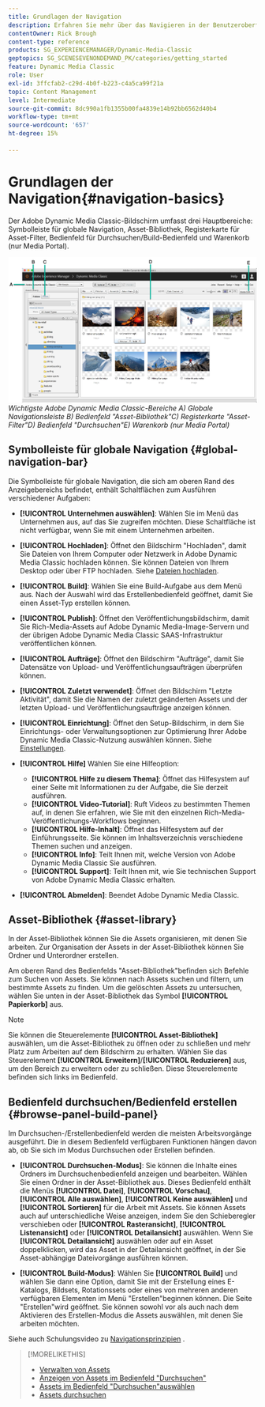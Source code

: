 ```yaml
---
title: Grundlagen der Navigation
description: Erfahren Sie mehr über das Navigieren in der Benutzeroberfläche von Adobe Dynamic Media Classic.
contentOwner: Rick Brough
content-type: reference
products: SG_EXPERIENCEMANAGER/Dynamic-Media-Classic
geptopics: SG_SCENESEVENONDEMAND_PK/categories/getting_started
feature: Dynamic Media Classic
role: User
exl-id: 3ffcfab2-c29d-4b0f-b223-c4a5ca99f21a
topic: Content Management
level: Intermediate
source-git-commit: 8dc990a1fb1355b00fa4839e14b92bb6562d40b4
workflow-type: tm+mt
source-wordcount: '657'
ht-degree: 15%

---
```


# Grundlagen der Navigation{#navigation-basics}

Der Adobe Dynamic Media Classic-Bildschirm umfasst drei Hauptbereiche: Symbolleiste für globale Navigation, Asset-Bibliothek, Registerkarte für Asset-Filter, Bedienfeld für Durchsuchen/Build-Bedienfeld und Warenkorb (nur Media Portal).

![Navigationsprinzipien](/help/using/assets/gs_navigation_basics_popup_popup.png)
*Wichtigste Adobe Dynamic Media Classic-Bereiche*
*A) Globale Navigationsleiste B) Bedienfeld &quot;Asset-Bibliothek&quot;C) Registerkarte &quot;Asset-Filter&quot;D) Bedienfeld &quot;Durchsuchen&quot;E) Warenkorb (nur Media Portal)*

## Symbolleiste für globale Navigation {#global-navigation-bar}

Die Symbolleiste für globale Navigation, die sich am oberen Rand des Anzeigebereichs befindet, enthält Schaltflächen zum Ausführen verschiedener Aufgaben:

* **[!UICONTROL Unternehmen auswählen]**: Wählen Sie im Menü das Unternehmen aus, auf das Sie zugreifen möchten. Diese Schaltfläche ist nicht verfügbar, wenn Sie mit einem Unternehmen arbeiten.

* **[!UICONTROL Hochladen]**: Öffnet den Bildschirm &quot;Hochladen&quot;, damit Sie Dateien von Ihrem Computer oder Netzwerk in Adobe Dynamic Media Classic hochladen können. Sie können Dateien von Ihrem Desktop oder über FTP hochladen. Siehe [Dateien hochladen](/help/using/uploading-files.md).

* **[!UICONTROL Build]**: Wählen Sie eine Build-Aufgabe aus dem Menü aus. Nach der Auswahl wird das Erstellenbedienfeld geöffnet, damit Sie einen Asset-Typ erstellen können.

* **[!UICONTROL Publish]**: Öffnet den Veröffentlichungsbildschirm, damit Sie Rich-Media-Assets auf Adobe Dynamic Media-Image-Servern und der übrigen Adobe Dynamic Media Classic SAAS-Infrastruktur veröffentlichen können.

* **[!UICONTROL Aufträge]**: Öffnet den Bildschirm &quot;Aufträge&quot;, damit Sie Datensätze von Upload- und Veröffentlichungsaufträgen überprüfen können.

* **[!UICONTROL Zuletzt verwendet]**: Öffnet den Bildschirm &quot;Letzte Aktivität&quot;, damit Sie die Namen der zuletzt geänderten Assets und der letzten Upload- und Veröffentlichungsaufträge anzeigen können.

* **[!UICONTROL Einrichtung]**: Öffnet den Setup-Bildschirm, in dem Sie Einrichtungs- oder Verwaltungsoptionen zur Optimierung Ihrer Adobe Dynamic Media Classic-Nutzung auswählen können. Siehe [Einstellungen](/help/using/setup-basics.md).

* **[!UICONTROL Hilfe]** Wählen Sie eine Hilfeoption:

   * **[!UICONTROL Hilfe zu diesem Thema]**: Öffnet das Hilfesystem auf einer Seite mit Informationen zu der Aufgabe, die Sie derzeit ausführen.
   * **[!UICONTROL Video-Tutorial]**: Ruft Videos zu bestimmten Themen auf, in denen Sie erfahren, wie Sie mit den einzelnen Rich-Media-Veröffentlichungs-Workflows beginnen.
   * **[!UICONTROL Hilfe-Inhalt]**: Öffnet das Hilfesystem auf der Einführungsseite. Sie können im Inhaltsverzeichnis verschiedene Themen suchen und anzeigen.
   * **[!UICONTROL Info]**: Teilt Ihnen mit, welche Version von Adobe Dynamic Media Classic Sie ausführen.
   * **[!UICONTROL Support]**: Teilt Ihnen mit, wie Sie technischen Support von Adobe Dynamic Media Classic erhalten.

* **[!UICONTROL Abmelden]**: Beendet Adobe Dynamic Media Classic.

## Asset-Bibliothek {#asset-library}

In der Asset-Bibliothek können Sie die Assets organisieren, mit denen Sie arbeiten. Zur Organisation der Assets in der Asset-Bibliothek können Sie Ordner und Unterordner erstellen.

Am oberen Rand des Bedienfelds &quot;Asset-Bibliothek&quot;befinden sich Befehle zum Suchen von Assets. Sie können nach Assets suchen und filtern, um bestimmte Assets zu finden. Um die gelöschten Assets zu untersuchen, wählen Sie unten in der Asset-Bibliothek das Symbol **[!UICONTROL Papierkorb]** aus.

>[!NOTE]
>
>Sie können die Steuerelemente **[!UICONTROL Asset-Bibliothek]** auswählen, um die Asset-Bibliothek zu öffnen oder zu schließen und mehr Platz zum Arbeiten auf dem Bildschirm zu erhalten. Wählen Sie das Steuerelement **[!UICONTROL Erweitern]**/**[!UICONTROL Reduzieren]** aus, um den Bereich zu erweitern oder zu schließen. Diese Steuerelemente befinden sich links im Bedienfeld.

## Bedienfeld durchsuchen/Bedienfeld erstellen {#browse-panel-build-panel}

Im Durchsuchen-/Erstellenbedienfeld werden die meisten Arbeitsvorgänge ausgeführt. Die in diesem Bedienfeld verfügbaren Funktionen hängen davon ab, ob Sie sich im Modus Durchsuchen oder Erstellen befinden.

* **[!UICONTROL Durchsuchen-Modus]**: Sie können die Inhalte eines Ordners im Durchsuchenbedienfeld anzeigen und bearbeiten. Wählen Sie einen Ordner in der Asset-Bibliothek aus. Dieses Bedienfeld enthält die Menüs **[!UICONTROL Datei]**, **[!UICONTROL Vorschau]**, **[!UICONTROL Alle auswählen]**, **[!UICONTROL Keine auswählen]** und **[!UICONTROL Sortieren]** für die Arbeit mit Assets. Sie können Assets auch auf unterschiedliche Weise anzeigen, indem Sie den Schieberegler verschieben oder **[!UICONTROL Rasteransicht]**, **[!UICONTROL Listenansicht]** oder **[!UICONTROL Detailansicht]** auswählen. Wenn Sie **[!UICONTROL Detailansicht]** auswählen oder auf ein Asset doppelklicken, wird das Asset in der Detailansicht geöffnet, in der Sie Asset-abhängige Dateivorgänge ausführen können.

* **[!UICONTROL Build-Modus]**: Wählen Sie **[!UICONTROL Build]** und wählen Sie dann eine Option, damit Sie mit der Erstellung eines E-Katalogs, Bildsets, Rotationssets oder eines von mehreren anderen verfügbaren Elementen im Menü &quot;Erstellen&quot;beginnen können. Die Seite &quot;Erstellen&quot;wird geöffnet. Sie können sowohl vor als auch nach dem Aktivieren des Erstellen-Modus die Assets auswählen, mit denen Sie arbeiten möchten.

Siehe auch Schulungsvideo zu [Navigationsprinzipien](https://s7d5.scene7.com/s7viewers/html5/VideoViewer.html?videoserverurl=https://s7d5.scene7.com/is/content/&amp;emailurl=https://s7d5.scene7.com/s7/emailFriend&amp;serverUrl=https://s7d5.scene7.com/is/image/&amp;config=Scene7SharedAssets/Universal_HTML5_Video&amp;contenturl=https://s7d5.scene7.com/skins/&amp;asset=S7tutorials/571_Navigation%20Basics_converted%20renamed_Getting%20Started-AVS) .

>[!MORELIKETHIS]
>
>* [Verwalten von Assets](about-managing-assets.md)
>* [Anzeigen von Assets im Bedienfeld &quot;Durchsuchen&quot;](viewing-assets-browse-panel.md#viewing_assets_in_the_browse_panel)
>* [Assets im Bedienfeld &quot;Durchsuchen&quot;auswählen](selecting-assets-browse-panel.md#selecting_assets_in_the_browse_panel)
>* [Assets durchsuchen](searching-assets.md#searching_assets)

